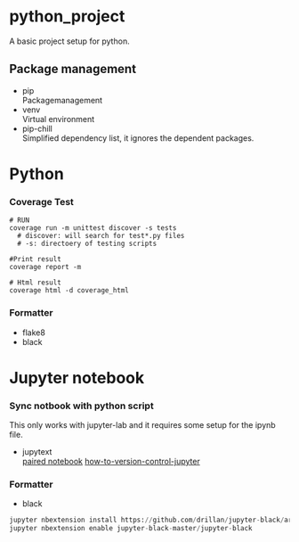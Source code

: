 # python_project
A basic project setup for python.


## Package management
- pip  
  Packagemanagement
- venv  
  Virtual environment
- pip-chill  
  Simplified dependency list, it ignores the dependent packages.

# Python

### Coverage Test
```
# RUN
coverage run -m unittest discover -s tests 
  # discover: will search for test*.py files  
  # -s: directoery of testing scripts  

#Print result
coverage report -m

# Html result
coverage html -d coverage_html
```

### Formatter
- flake8
- black

# Jupyter notebook

### Sync notbook with python script
This only works with jupyter-lab and it requires some setup for the ipynb file.
- jupytext  
[paired notebook](https://jupytext.readthedocs.io/en/latest/paired-notebooks.html)
[how-to-version-control-jupyter](https://nextjournal.com/schmudde/how-to-version-control-jupyter)

### Formatter
- black
```python
jupyter nbextension install https://github.com/drillan/jupyter-black/archive/master.zip -- user
jupyter nbextension enable jupyter-black-master/jupyter-black
```